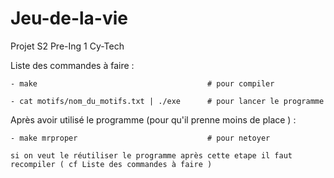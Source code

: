 # Jeu-de-la-vie
Projet S2 Pre-Ing 1 Cy-Tech


Liste des commandes à faire :

    - make                                      # pour compiler

    - cat motifs/nom_du_motifs.txt | ./exe      # pour lancer le programme

Après avoir utilisé le programme (pour qu'il prenne moins de place ) :

    - make mrproper                             # pour netoyer

    si on veut le réutiliser le programme après cette etape il faut recompiler ( cf Liste des commandes à faire )

